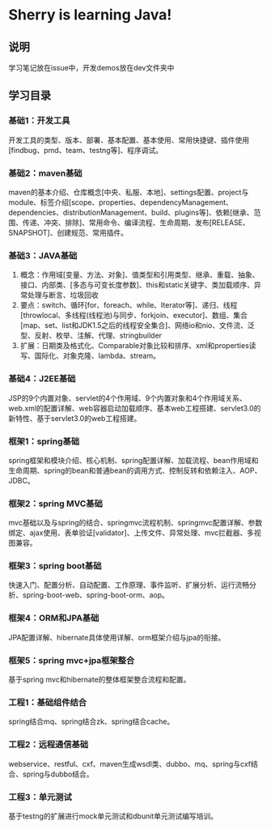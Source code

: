 # Sherry is learning Java!

## 说明
学习笔记放在issue中，开发demos放在dev文件夹中

## 学习目录

### 基础1：开发工具
开发工具的类型、版本、部署、基本配置、基本使用、常用快捷键、插件使用[findbug、pmd、team、testng等]、程序调试。
### 基础2：maven基础
maven的基本介绍、仓库概念[中央、私服、本地]、settings配置、project与module、标签介绍[scope、properties、dependencyManagement、dependencies、distributionManagement、build、plugins等]、依赖[继承、范围、传递、冲突、排除]、常用命令、编译流程、生命周期、发布[RELEASE、SNAPSHOT]、创建规范、常用插件。
### 基础3：JAVA基础
1. 概念：作用域[变量、方法、对象]、值类型和引用类型、继承、重载、抽象、接口、内部类、\[多态与可变长度参数\]、this和static关键字、类加载顺序、异常处理与断言、垃圾回收
2. 要点：switch、循环\[for、foreach、while、Iterator等\]、递归、线程\[throwlocal、多线程(线程池)与同步、forkjoin、executor\]、数组、集合\[map、set、list和JDK1.5之后的线程安全集合\]、网络io和nio、文件流、泛型、反射、枚举、注解、代理、stringbuilder
3. 扩展：日期类及格式化、Comparable对象比较和排序、xml和properties读写、国际化、对象克隆、lambda、stream。

### 基础4：J2EE基础
JSP的9个内置对象、servlet的4个作用域、9个内置对象和4个作用域关系、web.xml的配置详解、web容器启动加载顺序、基本web工程搭建、servlet3.0的新特性、基于servlet3.0的web工程搭建。

### 框架1：spring基础
spring框架和模块介绍、核心机制、spring配置详解、加载流程、bean作用域和生命周期、spring的bean和普通bean的调用方式、控制反转和依赖注入、AOP、JDBC。

### 框架2：spring MVC基础
mvc基础以及与spring的结合、springmvc流程机制、springmvc配置详解、参数绑定、ajax使用、表单验证[validator]、上传文件、异常处理、mvc拦截器、多视图兼容。

### 框架3：spring boot基础
快速入门、配置分析、自动配置、工作原理、事件监听、扩展分析、运行流畅分析、spring-boot-web、spring-boot-orm、aop。

### 框架4：ORM和JPA基础
JPA配置详解、hibernate具体使用详解、orm框架介绍与jpa的衔接。

### 框架5：spring mvc+jpa框架整合
基于spring mvc和hibernate的整体框架整合流程和配置。

### 工程1：基础组件结合
spring结合mq、spring结合zk、spring结合cache。

### 工程2：远程通信基础
webservice、restful、cxf、maven生成wsdl类、dubbo、mq、spring与cxf结合、spring与dubbo结合。

### 工程3：单元测试
基于testng的扩展进行mock单元测试和dbunit单元测试编写培训。
